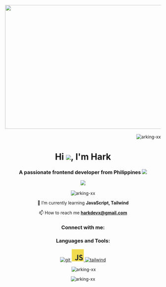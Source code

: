 <img src="https://media.giphy.com/media/lnq52t8atIw3m/giphy.gif" width="2000" height="400"/> <p align="right"> <img src="https://komarev.com/ghpvc/?username=arking-xx&label=Profile%20views&color=0e75b6&style=flat" alt="arking-xx" /> </p>

<h1 align="center">Hi 
  <img src="https://media.giphy.com/media/v1.Y2lkPTc5MGI3NjExM2dldnhjd3NlbnpxdG1kYWVxcnhnbmY2b3lvM2R4dDI2a21uZDl1eSZlcD12MV9pbnRlcm5hbF9naWZfYnlfaWQmY3Q9cw/hvRJCLFzcasrR4ia7z/giphy.gif" width="30"/>, I'm Hark</h1>
<h3 align="center">A passionate frontend developer from Philippines  <img src="https://media.giphy.com/media/NpMOXmJNHFD3IO9Xto/giphy.gif" width="30"/></h3>

<div id="header" align="center">
  <img src="https://media.giphy.com/media/v1.Y2lkPTc5MGI3NjExbjkxZnBmeDg4d2Q3MmFldnJ0MDdwM2JkYTg4NXdicDJlZHMxbzVoZyZlcD12MV9pbnRlcm5hbF9naWZfYnlfaWQmY3Q9cw/kBrSH5C4ps9nyNDo4S/giphy.gif" width="400"/>
</div>

<div id="header" align="center">
<p > <img src="https://komarev.com/ghpvc/?username=arking-xx&label=Profile%20views&color=0e75b6&style=flat" alt="arking-xx" /> </p>

 🌱 I’m currently learning **JavaScript, Tailwind**

 📫 How to reach me **harkdevx@gmail.com**

<h3 >Connect with me:</h3>
<p >
</p>

</div>

<h3 align="center">Languages and Tools:</h3>
<p align="center"> <a href="https://git-scm.com/" target="_blank" rel="noreferrer"> <img src="https://www.vectorlogo.zone/logos/git-scm/git-scm-icon.svg" alt="git" width="40" height="40"/> </a> <a href="https://developer.mozilla.org/en-US/docs/Web/JavaScript" target="_blank" rel="noreferrer"> <img src="https://raw.githubusercontent.com/devicons/devicon/master/icons/javascript/javascript-original.svg" alt="javascript" width="40" height="40"/> </a> <a href="https://tailwindcss.com/" target="_blank" rel="noreferrer"> <img src="https://www.vectorlogo.zone/logos/tailwindcss/tailwindcss-icon.svg" alt="tailwind" width="40" height="40"/> </a> </p>


<div id="header" align="center">
<p>&nbsp;<img src="https://github-readme-stats.vercel.app/api?username=arking-xx&show_icons=true&locale=en" alt="arking-xx" /></p>

<p><img src="https://github-readme-streak-stats.herokuapp.com/?user=arking-xx&" alt="arking-xx" /></p>
</div>
